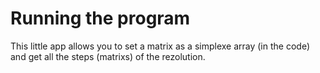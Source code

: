 # Running the program
This little app allows you to set a matrix as a simplexe array (in the code) and get all the steps (matrixs) of the rezolution.
